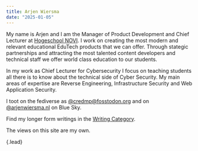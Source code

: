 ```yaml
---
title: Arjen Wiersma
date: "2025-01-05"
---
```


My name is Arjen and I am the Manager of Product Development and Chief Lecturer at [Hogeschool NOVI](https://www.novi.nl). I work on creating the most modern and relevant educational EduTech products that we can offer. Through stategic partnerships and attracting the most talented content developers and technical staff we offer world class education to our students.

In my work as Chief Lecturer for Cybersecurity I focus on teaching students all there is to know about the technical side of Cyber Security. My main areas of expertise are Reverse Engineering, Infrastructure Security and Web Application Security.

I toot on the fediverse as [@credmp@fosstodon.org](https://fosstodon.org/@credmp) and on [@arjenwiersma.nl](https://bsky.app/profile/arjenwiersma.nl) on Blue Sky.

Find my longer form writings in the [Writing Category](/categories/writing/).

The views on this site are my own. 

{.lead}


